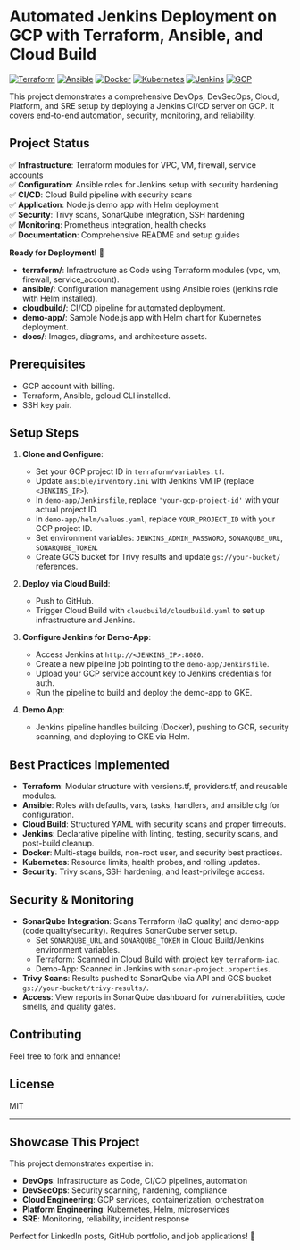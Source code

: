 # Automated Jenkins Deployment on GCP with Terraform, Ansible, and Cloud Build

[![Terraform](https://img.shields.io/badge/Terraform-1.0+-623CE4?style=flat&logo=terraform)](https://www.terraform.io/)
[![Ansible](https://img.shields.io/badge/Ansible-2.9+-EE0000?style=flat&logo=ansible)](https://www.ansible.com/)
[![Docker](https://img.shields.io/badge/Docker-20.10+-2496ED?style=flat&logo=docker)](https://www.docker.com/)
[![Kubernetes](https://img.shields.io/badge/Kubernetes-1.24+-326CE5?style=flat&logo=kubernetes)](https://kubernetes.io/)
[![Jenkins](https://img.shields.io/badge/Jenkins-2.387+-D24939?style=flat&logo=jenkins)](https://www.jenkins.io/)
[![GCP](https://img.shields.io/badge/GCP-Cloud-4285F4?style=flat&logo=google-cloud)](https://cloud.google.com/)

This project demonstrates a comprehensive DevOps, DevSecOps, Cloud, Platform, and SRE setup by deploying a Jenkins CI/CD server on GCP. It covers end-to-end automation, security, monitoring, and reliability.

## Project Status
✅ **Infrastructure**: Terraform modules for VPC, VM, firewall, service accounts  
✅ **Configuration**: Ansible roles for Jenkins setup with security hardening  
✅ **CI/CD**: Cloud Build pipeline with security scans  
✅ **Application**: Node.js demo app with Helm deployment  
✅ **Security**: Trivy scans, SonarQube integration, SSH hardening  
✅ **Monitoring**: Prometheus integration, health checks  
✅ **Documentation**: Comprehensive README and setup guides  

**Ready for Deployment!** 🚀
- **terraform/**: Infrastructure as Code using Terraform modules (vpc, vm, firewall, service_account).
- **ansible/**: Configuration management using Ansible roles (jenkins role with Helm installed).
- **cloudbuild/**: CI/CD pipeline for automated deployment.
- **demo-app/**: Sample Node.js app with Helm chart for Kubernetes deployment.
- **docs/**: Images, diagrams, and architecture assets.

## Prerequisites
- GCP account with billing.
- Terraform, Ansible, gcloud CLI installed.
- SSH key pair.

## Setup Steps
1. **Clone and Configure**:
   - Set your GCP project ID in `terraform/variables.tf`.
   - Update `ansible/inventory.ini` with Jenkins VM IP (replace `<JENKINS_IP>`).
   - In `demo-app/Jenkinsfile`, replace `'your-gcp-project-id'` with your actual project ID.
   - In `demo-app/helm/values.yaml`, replace `YOUR_PROJECT_ID` with your GCP project ID.
   - Set environment variables: `JENKINS_ADMIN_PASSWORD`, `SONARQUBE_URL`, `SONARQUBE_TOKEN`.
   - Create GCS bucket for Trivy results and update `gs://your-bucket/` references.

2. **Deploy via Cloud Build**:
   - Push to GitHub.
   - Trigger Cloud Build with `cloudbuild/cloudbuild.yaml` to set up infrastructure and Jenkins.

3. **Configure Jenkins for Demo-App**:
   - Access Jenkins at `http://<JENKINS_IP>:8080`.
   - Create a new pipeline job pointing to the `demo-app/Jenkinsfile`.
   - Upload your GCP service account key to Jenkins credentials for auth.
   - Run the pipeline to build and deploy the demo-app to GKE.

4. **Demo App**:
   - Jenkins pipeline handles building (Docker), pushing to GCR, security scanning, and deploying to GKE via Helm.

## Best Practices Implemented
- **Terraform**: Modular structure with versions.tf, providers.tf, and reusable modules.
- **Ansible**: Roles with defaults, vars, tasks, handlers, and ansible.cfg for configuration.
- **Cloud Build**: Structured YAML with security scans and proper timeouts.
- **Jenkins**: Declarative pipeline with linting, testing, security scans, and post-build cleanup.
- **Docker**: Multi-stage builds, non-root user, and security best practices.
- **Kubernetes**: Resource limits, health probes, and rolling updates.
- **Security**: Trivy scans, SSH hardening, and least-privilege access.

## Security & Monitoring
- **SonarQube Integration**: Scans Terraform (IaC quality) and demo-app (code quality/security). Requires SonarQube server setup.
  - Set `SONARQUBE_URL` and `SONARQUBE_TOKEN` in Cloud Build/Jenkins environment variables.
  - Terraform: Scanned in Cloud Build with project key `terraform-iac`.
  - Demo-App: Scanned in Jenkins with `sonar-project.properties`.
- **Trivy Scans**: Results pushed to SonarQube via API and GCS bucket `gs://your-bucket/trivy-results/`.
- **Access**: View reports in SonarQube dashboard for vulnerabilities, code smells, and quality gates.

## Contributing
Feel free to fork and enhance!

## License
MIT

---

## Showcase This Project
This project demonstrates expertise in:
- **DevOps**: Infrastructure as Code, CI/CD pipelines, automation
- **DevSecOps**: Security scanning, hardening, compliance
- **Cloud Engineering**: GCP services, containerization, orchestration
- **Platform Engineering**: Kubernetes, Helm, microservices
- **SRE**: Monitoring, reliability, incident response

Perfect for LinkedIn posts, GitHub portfolio, and job applications! 🎯